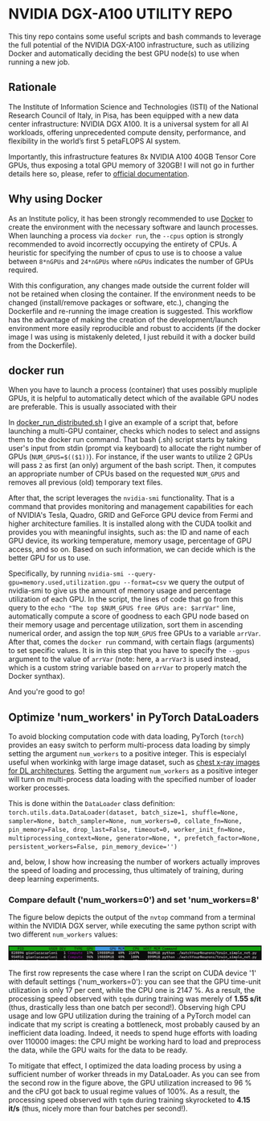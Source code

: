 # NVIDIA DGX-A100 UTILITY REPO
This tiny repo contains some useful scripts and bash commands to leverage the full potential of the NVIDIA DGX-A100 infrastructure, such as utilizing Docker and automatically deciding the best GPU node(s) to use when running a new job.

## Rationale
The Institute of Information Science and Technologies (ISTI) of the National Research Council of Italy, in Pisa, has been equipped with a new data center infrastructure: NVIDIA DGX A100. It is a universal system for all AI workloads, offering unprecedented compute density, performance, and flexibility in the world’s first 5 petaFLOPS AI system.

Importantly, this infrastructure features 8x NVIDIA A100 40GB Tensor Core GPUs, thus exposing a total GPU memory of 320GB! I will not go in further details here so, please, refer to [official documentation](https://resources.nvidia.com/en-us-dgx-systems/nvidia-dgx-a100-system-40gb-datasheet-web-us).

## Why using Docker

As an Institute policy, it has been strongly recommended to use [Docker](https://www.docker.com/) to create the environment with the necessary software and launch processes.
When launching a process via `docker run`, the `--cpus` option is strongly recommended to avoid incorrectly occupying the entirety of CPUs. A heuristic for specifying the number of cpus to use is to choose a value between `8*nGPUs` and `24*nGPUs` where `nGPUs` indicates the number of GPUs required.

With this configuration, any changes made outside the current folder will not be retained when closing the container. If the environment needs to be changed (install/remove packages or software, etc.), changing the Dockerfile and re-running the image creation is suggested. This workflow has the advantage of making the creation of the development/launch environment more easily reproducible and robust to accidents (if the docker image I was using is mistakenly deleted, I just rebuild it with a docker build from the Dockerfile).

## docker run

When you have to launch a process (container) that uses possibly mupliple GPUs, it is helpful to automatically detect which of the available GPU nodes are preferable. This is usually associated with their 

In [docker_run_distributed.sh](https://github.com/gianlucarloni/dgx-a100_utils/blob/3de9854563b738161e782f88ab4cae4c14952044/docker_run_distributed.sh) I give an example of a script that, before launching a multi-GPU container, checks which nodes to select and assigns them to the docker run command. That bash (.sh) script starts by taking user's input from stdin (prompt via keyboard) to allocate the right number of GPUs (`NUM_GPUS=$(($1))`). For instance, if the user wants to utilize 2 GPUs will pass `2` as first (an only) argument of the bash script. Then, it computes an appropriate number of CPUs based on the requested `NUM_GPUS` and removes all previous (old) temporary text files.

After that, the script leverages the `nvidia-smi` functionality. That is a command that provides monitoring and management capabilities for each of NVIDIA's Tesla, Quadro, GRID and GeForce GPU device from Fermi and higher architecture families. It is installed along with the CUDA toolkit and provides you with meaningful insights, such as: the ID and name of each GPU device, its working temperature, memory usage, percentage of GPU access, and so on. Based on such information, we can decide which is the better GPU for us to use.

Specifically, by running `nvidia-smi --query-gpu=memory.used,utilization.gpu --format=csv` we query the output of nvidia-smi to give us the amount of memory usage and percentage utilization of each GPU. In the script, the lines of code that go from this query to the `echo "The top $NUM_GPUS free GPUs are: $arrVar"` line, automatically compute a score of goodness to each GPU node based on their memory usage and percentage utilization, sort them in ascending numerical order, and assign the top `NUM_GPUS` free GPUs to a variable `arrVar`. After that, comes the `docker run` command, with certain flags (arguments) to set specific values. It is in this step that you have to specify the `--gpus` argument to the value of `arrVar` (note: here, a `arrVar3` is used instead, which is a custom string variable based on `arrVar` to properly match the Docker synthax).

And you're good to go!

## Optimize 'num_workers' in PyTorch DataLoaders

To avoid blocking computation code with data loading, PyTorch (`torch`) provides an easy switch to perform multi-process data loading by simply setting the argument `num_workers` to a positive integer. This is especialyl useful when workinkg with large image dataset, such as [chest x-ray images for DL architectures](https://github.com/gianlucarloni/causal_medimg). Setting the argument `num_workers` as a positive integer will turn on multi-process data loading with the specified number of loader worker processes.

This is done within the `DataLoader` class definition:
`torch.utils.data.DataLoader(dataset, batch_size=1, shuffle=None, sampler=None, batch_sampler=None, num_workers=0, collate_fn=None, pin_memory=False, drop_last=False, timeout=0, worker_init_fn=None, multiprocessing_context=None, generator=None, *, prefetch_factor=None, persistent_workers=False, pin_memory_device='')`

and, below, I show how increasing the number of workers actually improves the speed of loading and processing, thus ultimately of training, during deep learning experiments.

### Compare default ('num_workers=0') and set 'num_workers=8'

The figure below depicts the output of the `nvtop` command from a terminal within the NVIDIA DGX server, while executing the same python script with two different `num_workers` values:

<img src="./impact_of_increasedNumWorkers.png" width=600>

The first row represents the case where I ran the script on CUDA device '1' with default settings ('num_workers=0'): you can see that the GPU time-unit utilization is only 17 per cent, while the CPU one is 2147 %. As a result, the processing speed observed with `tqdm` during training was merely of **1.55 s/it** (thus, drastically less than one batch per second!). Observing high CPU usage and low GPU utilization during the training of a PyTorch model can indicate that my script is creating a bottleneck, most probably caused by an inefficient data loading. Indeed, it needs to spend huge efforts with loading over 110000 images: the CPU might be working hard to load and preprocess the data, while the GPU waits for the data to be ready.

To mitigate that effect, I optimized the data loading process by using a sufficient number of worker threads in my DataLoader. As you can see from the second row in the figure above, the GPU utilization increased to 96 % and the cPU got back to usual regime values of 100%. As a result, the processing speed observed with `tqdm` during training skyrocketed to **4.15 it/s** (thus, nicely more than four batches per second!).
